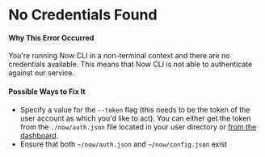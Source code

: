 # No Credentials Found

#### Why This Error Occurred

You're running Now CLI in a non-terminal context and there are no credentials available. This means that Now CLI is not able to authenticate against our service.

#### Possible Ways to Fix It

- Specify a value for the `--token` flag (this needs to be the token of the user account as which you'd like to act). You can either get the token from the `./now/auth.json` file located in your user directory or [from the dashboard](https://zeit.co/account/tokens).
- Ensure that both `~/now/auth.json` and `~/now/config.json` exist
